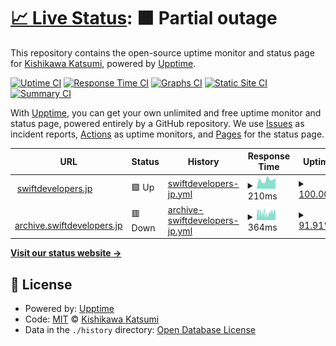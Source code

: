 # [📈 Live Status](https://status.swiftdevelopers.jp): <!--live status--> **🟧 Partial outage**

This repository contains the open-source uptime monitor and status page for [Kishikawa Katsumi](https://kishikawakatsumi.com), powered by [Upptime](https://github.com/upptime/upptime).

[![Uptime CI](https://github.com/kishikawakatsumi/status.swiftdevelopers.jp/workflows/Uptime%20CI/badge.svg)](https://github.com/kishikawakatsumi/status.swiftdevelopers.jp/actions?query=workflow%3A%22Uptime+CI%22)
[![Response Time CI](https://github.com/kishikawakatsumi/status.swiftdevelopers.jp/workflows/Response%20Time%20CI/badge.svg)](https://github.com/kishikawakatsumi/status.swiftdevelopers.jp/actions?query=workflow%3A%22Response+Time+CI%22)
[![Graphs CI](https://github.com/kishikawakatsumi/status.swiftdevelopers.jp/workflows/Graphs%20CI/badge.svg)](https://github.com/kishikawakatsumi/status.swiftdevelopers.jp/actions?query=workflow%3A%22Graphs+CI%22)
[![Static Site CI](https://github.com/kishikawakatsumi/status.swiftdevelopers.jp/workflows/Static%20Site%20CI/badge.svg)](https://github.com/kishikawakatsumi/status.swiftdevelopers.jp/actions?query=workflow%3A%22Static+Site+CI%22)
[![Summary CI](https://github.com/kishikawakatsumi/status.swiftdevelopers.jp/workflows/Summary%20CI/badge.svg)](https://github.com/kishikawakatsumi/status.swiftdevelopers.jp/actions?query=workflow%3A%22Summary+CI%22)

With [Upptime](https://upptime.js.org), you can get your own unlimited and free uptime monitor and status page, powered entirely by a GitHub repository. We use [Issues](https://github.com/kishikawakatsumi/status.swiftdevelopers.jp/issues) as incident reports, [Actions](https://github.com/kishikawakatsumi/status.swiftdevelopers.jp/actions) as uptime monitors, and [Pages](https://status.swiftdevelopers.jp) for the status page.

<!--start: status pages-->
<!-- This summary is generated by Upptime (https://github.com/upptime/upptime) -->
<!-- Do not edit this manually, your changes will be overwritten -->
<!-- prettier-ignore -->
| URL | Status | History | Response Time | Uptime |
| --- | ------ | ------- | ------------- | ------ |
| <img alt="" src="https://icons.duckduckgo.com/ip3/swiftdevelopers.jp.ico" height="13"> [swiftdevelopers.jp](https://swiftdevelopers.jp) | 🟩 Up | [swiftdevelopers-jp.yml](https://github.com/kishikawakatsumi/status.swiftdevelopers.jp/commits/HEAD/history/swiftdevelopers-jp.yml) | <details><summary><img alt="Response time graph" src="./graphs/swiftdevelopers-jp/response-time-week.png" height="20"> 210ms</summary><br><a href="https://status.swiftdevelopers.jp/history/swiftdevelopers-jp"><img alt="Response time 204" src="https://img.shields.io/endpoint?url=https%3A%2F%2Fraw.githubusercontent.com%2Fkishikawakatsumi%2Fstatus.swiftdevelopers.jp%2FHEAD%2Fapi%2Fswiftdevelopers-jp%2Fresponse-time.json"></a><br><a href="https://status.swiftdevelopers.jp/history/swiftdevelopers-jp"><img alt="24-hour response time 252" src="https://img.shields.io/endpoint?url=https%3A%2F%2Fraw.githubusercontent.com%2Fkishikawakatsumi%2Fstatus.swiftdevelopers.jp%2FHEAD%2Fapi%2Fswiftdevelopers-jp%2Fresponse-time-day.json"></a><br><a href="https://status.swiftdevelopers.jp/history/swiftdevelopers-jp"><img alt="7-day response time 210" src="https://img.shields.io/endpoint?url=https%3A%2F%2Fraw.githubusercontent.com%2Fkishikawakatsumi%2Fstatus.swiftdevelopers.jp%2FHEAD%2Fapi%2Fswiftdevelopers-jp%2Fresponse-time-week.json"></a><br><a href="https://status.swiftdevelopers.jp/history/swiftdevelopers-jp"><img alt="30-day response time 217" src="https://img.shields.io/endpoint?url=https%3A%2F%2Fraw.githubusercontent.com%2Fkishikawakatsumi%2Fstatus.swiftdevelopers.jp%2FHEAD%2Fapi%2Fswiftdevelopers-jp%2Fresponse-time-month.json"></a><br><a href="https://status.swiftdevelopers.jp/history/swiftdevelopers-jp"><img alt="1-year response time 204" src="https://img.shields.io/endpoint?url=https%3A%2F%2Fraw.githubusercontent.com%2Fkishikawakatsumi%2Fstatus.swiftdevelopers.jp%2FHEAD%2Fapi%2Fswiftdevelopers-jp%2Fresponse-time-year.json"></a></details> | <details><summary><a href="https://status.swiftdevelopers.jp/history/swiftdevelopers-jp">100.00%</a></summary><a href="https://status.swiftdevelopers.jp/history/swiftdevelopers-jp"><img alt="All-time uptime 100.00%" src="https://img.shields.io/endpoint?url=https%3A%2F%2Fraw.githubusercontent.com%2Fkishikawakatsumi%2Fstatus.swiftdevelopers.jp%2FHEAD%2Fapi%2Fswiftdevelopers-jp%2Fuptime.json"></a><br><a href="https://status.swiftdevelopers.jp/history/swiftdevelopers-jp"><img alt="24-hour uptime 100.00%" src="https://img.shields.io/endpoint?url=https%3A%2F%2Fraw.githubusercontent.com%2Fkishikawakatsumi%2Fstatus.swiftdevelopers.jp%2FHEAD%2Fapi%2Fswiftdevelopers-jp%2Fuptime-day.json"></a><br><a href="https://status.swiftdevelopers.jp/history/swiftdevelopers-jp"><img alt="7-day uptime 100.00%" src="https://img.shields.io/endpoint?url=https%3A%2F%2Fraw.githubusercontent.com%2Fkishikawakatsumi%2Fstatus.swiftdevelopers.jp%2FHEAD%2Fapi%2Fswiftdevelopers-jp%2Fuptime-week.json"></a><br><a href="https://status.swiftdevelopers.jp/history/swiftdevelopers-jp"><img alt="30-day uptime 100.00%" src="https://img.shields.io/endpoint?url=https%3A%2F%2Fraw.githubusercontent.com%2Fkishikawakatsumi%2Fstatus.swiftdevelopers.jp%2FHEAD%2Fapi%2Fswiftdevelopers-jp%2Fuptime-month.json"></a><br><a href="https://status.swiftdevelopers.jp/history/swiftdevelopers-jp"><img alt="1-year uptime 100.00%" src="https://img.shields.io/endpoint?url=https%3A%2F%2Fraw.githubusercontent.com%2Fkishikawakatsumi%2Fstatus.swiftdevelopers.jp%2FHEAD%2Fapi%2Fswiftdevelopers-jp%2Fuptime-year.json"></a></details>
| <img alt="" src="https://icons.duckduckgo.com/ip3/archive.swiftdevelopers.jp.ico" height="13"> [archive.swiftdevelopers.jp](https://archive.swiftdevelopers.jp/) | 🟥 Down | [archive-swiftdevelopers-jp.yml](https://github.com/kishikawakatsumi/status.swiftdevelopers.jp/commits/HEAD/history/archive-swiftdevelopers-jp.yml) | <details><summary><img alt="Response time graph" src="./graphs/archive-swiftdevelopers-jp/response-time-week.png" height="20"> 364ms</summary><br><a href="https://status.swiftdevelopers.jp/history/archive-swiftdevelopers-jp"><img alt="Response time 406" src="https://img.shields.io/endpoint?url=https%3A%2F%2Fraw.githubusercontent.com%2Fkishikawakatsumi%2Fstatus.swiftdevelopers.jp%2FHEAD%2Fapi%2Farchive-swiftdevelopers-jp%2Fresponse-time.json"></a><br><a href="https://status.swiftdevelopers.jp/history/archive-swiftdevelopers-jp"><img alt="24-hour response time 267" src="https://img.shields.io/endpoint?url=https%3A%2F%2Fraw.githubusercontent.com%2Fkishikawakatsumi%2Fstatus.swiftdevelopers.jp%2FHEAD%2Fapi%2Farchive-swiftdevelopers-jp%2Fresponse-time-day.json"></a><br><a href="https://status.swiftdevelopers.jp/history/archive-swiftdevelopers-jp"><img alt="7-day response time 364" src="https://img.shields.io/endpoint?url=https%3A%2F%2Fraw.githubusercontent.com%2Fkishikawakatsumi%2Fstatus.swiftdevelopers.jp%2FHEAD%2Fapi%2Farchive-swiftdevelopers-jp%2Fresponse-time-week.json"></a><br><a href="https://status.swiftdevelopers.jp/history/archive-swiftdevelopers-jp"><img alt="30-day response time 400" src="https://img.shields.io/endpoint?url=https%3A%2F%2Fraw.githubusercontent.com%2Fkishikawakatsumi%2Fstatus.swiftdevelopers.jp%2FHEAD%2Fapi%2Farchive-swiftdevelopers-jp%2Fresponse-time-month.json"></a><br><a href="https://status.swiftdevelopers.jp/history/archive-swiftdevelopers-jp"><img alt="1-year response time 406" src="https://img.shields.io/endpoint?url=https%3A%2F%2Fraw.githubusercontent.com%2Fkishikawakatsumi%2Fstatus.swiftdevelopers.jp%2FHEAD%2Fapi%2Farchive-swiftdevelopers-jp%2Fresponse-time-year.json"></a></details> | <details><summary><a href="https://status.swiftdevelopers.jp/history/archive-swiftdevelopers-jp">91.91%</a></summary><a href="https://status.swiftdevelopers.jp/history/archive-swiftdevelopers-jp"><img alt="All-time uptime 97.19%" src="https://img.shields.io/endpoint?url=https%3A%2F%2Fraw.githubusercontent.com%2Fkishikawakatsumi%2Fstatus.swiftdevelopers.jp%2FHEAD%2Fapi%2Farchive-swiftdevelopers-jp%2Fuptime.json"></a><br><a href="https://status.swiftdevelopers.jp/history/archive-swiftdevelopers-jp"><img alt="24-hour uptime 95.59%" src="https://img.shields.io/endpoint?url=https%3A%2F%2Fraw.githubusercontent.com%2Fkishikawakatsumi%2Fstatus.swiftdevelopers.jp%2FHEAD%2Fapi%2Farchive-swiftdevelopers-jp%2Fuptime-day.json"></a><br><a href="https://status.swiftdevelopers.jp/history/archive-swiftdevelopers-jp"><img alt="7-day uptime 91.91%" src="https://img.shields.io/endpoint?url=https%3A%2F%2Fraw.githubusercontent.com%2Fkishikawakatsumi%2Fstatus.swiftdevelopers.jp%2FHEAD%2Fapi%2Farchive-swiftdevelopers-jp%2Fuptime-week.json"></a><br><a href="https://status.swiftdevelopers.jp/history/archive-swiftdevelopers-jp"><img alt="30-day uptime 96.64%" src="https://img.shields.io/endpoint?url=https%3A%2F%2Fraw.githubusercontent.com%2Fkishikawakatsumi%2Fstatus.swiftdevelopers.jp%2FHEAD%2Fapi%2Farchive-swiftdevelopers-jp%2Fuptime-month.json"></a><br><a href="https://status.swiftdevelopers.jp/history/archive-swiftdevelopers-jp"><img alt="1-year uptime 97.19%" src="https://img.shields.io/endpoint?url=https%3A%2F%2Fraw.githubusercontent.com%2Fkishikawakatsumi%2Fstatus.swiftdevelopers.jp%2FHEAD%2Fapi%2Farchive-swiftdevelopers-jp%2Fuptime-year.json"></a></details>

<!--end: status pages-->

[**Visit our status website →**](https://status.swiftdevelopers.jp)

## 📄 License

- Powered by: [Upptime](https://github.com/upptime/upptime)
- Code: [MIT](./LICENSE) © [Kishikawa Katsumi](https://kishikawakatsumi.com)
- Data in the `./history` directory: [Open Database License](https://opendatacommons.org/licenses/odbl/1-0/)

